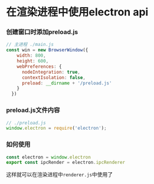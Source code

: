 # 在渲染进程中使用electron api

### 创建窗口时添加preload.js

```javascript
// 主进程 ./main.js
const win = new BrowserWindow({
    width: 800,
    height: 600,
    webPreferences: {
      nodeIntegration: true,
      contextIsolation: false,
      preload: __dirname + '/preload.js'
    }
  })
```

### preload.js文件内容

```javascript
// ./preload.js
window.electron = require('electron');
```

### 如何使用

```javascript
const electron = window.electron
export const ipcRender = electron.ipcRenderer
```

这样就可以在渲染进程中```renderer.js```中使用了